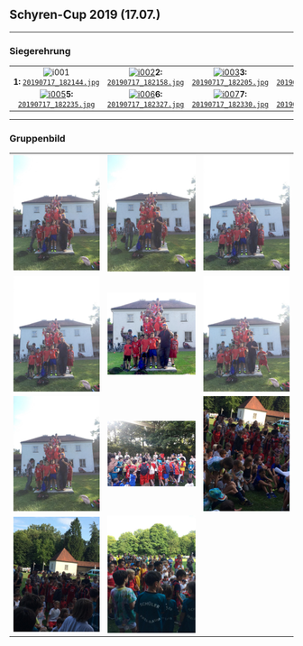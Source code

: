 ## Schyren-Cup 2019 (17.07.)

---
### Siegerehrung
| | | | |
| :-: | :-: | :-: | :-: |
![i001]**1:**&nbsp;[`20190717_182144.jpg`][i001] | [![i002]][i002r]**2:**<br>[`20190717_182158.jpg`][i002] | [![i003]][i003r]**3:**<br>[`20190717_182205.jpg`][i003] | [![i004]][i004r]**4:**<br>[`20190717_182209.jpg`][i004]
<a href="../../../../../raw/master/Material/Schyren-Cup/2019/20190717_182235.jpg" target="_">![i005]</a>**5:**<br>[`20190717_182235.jpg`][i005] | [![i006]][i006r]**6:**<br>[`20190717_182327.jpg`][i006] | [![i007]][i007r]**7:**<br>[`20190717_182330.jpg`][i007] | [![i008]][i008r]**8:**<br>[`20190717_182209.jpg`][i008]

---
### Gruppenbild
| | | |
| :-: | :-: | :-: |
<img src="./IMG-20190717-WA0001.jpg?raw=true">|<img src="./IMG-20190717-WA0002.jpg?raw=true">|<img src="./IMG-20190717-WA0003.jpg?raw=true">
<img src="./IMG-20190717-WA0004.jpg?raw=true">|<img src="./IMG-20190717-WA0004_a.jpg?raw=true">|<img src="./IMG-20190717-WA0005.jpg?raw=true">
<img src="./IMG-20190717-WA0006.jpg?raw=true">|<img src="./IMG-20190717-WA0007.jpg?raw=true" width="190px">|<img src="./IMG-20190717-WA0008.jpg?raw=true" width="190px">
<img src="./IMG-20190717-WA0009.jpg?raw=true" width="190px">|<img src="./IMG-20190717-WA0010.jpg?raw=true" width="190px">|


[i001]: ./20190717_182144.jpg?raw=true "3096x4128 4.65MB"
[i002]: ./20190717_182158.jpg
[i002r]: ./20190717_182158.jpg?raw=true
[i003]: ./20190717_182205.jpg
[i003r]: ../../../../../raw/master/Material/Schyren-Cup/2019/20190717_182205.jpg
[i004]: ./20190717_182209.jpg
[i004r]: ../../../../../raw/master/Material/Schyren-Cup/2019/20190717_182209.jpg

[i005]: ./20190717_182235.jpg "adsf asdf"
[i005r]: ../../../../../raw/master/Material/Schyren-Cup/2019/20190717_182235.jpg
[i006]: ./20190717_182327.jpg
[i006r]: ../../../../../raw/master/Material/Schyren-Cup/2019/20190717_182327.jpg "asdf"
[i007]: ./20190717_182330.jpg
[i007r]: ../../../../../raw/master/Material/Schyren-Cup/2019/20190717_182330.jpg
[i008]: ./20190717_182333.jpg
[i008r]: ../../../../../raw/master/Material/Schyren-Cup/2019/20190717_182333.jpg
